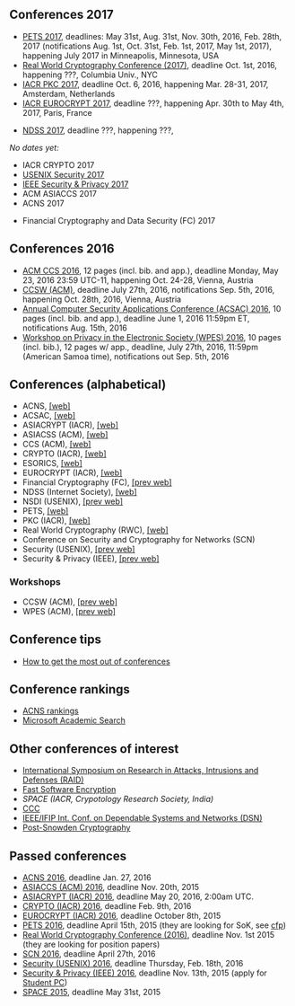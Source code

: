 ## Conferences 2017
 
 - [PETS 2017](https://petsymposium.org/cfp17.php), deadlines: May 31st, Aug. 31st, Nov. 30th, 2016, Feb. 28th, 2017 (notifications Aug. 1st, Oct. 31st, Feb. 1st, 2017, May 1st, 2017), happening July 2017 in Minneapolis, Minnesota, USA
 - [Real World Cryptography Conference (2017)](http://www.realworldcrypto.com/rwc2017), deadline Oct. 1st, 2016, happening ???, Columbia Univ., NYC
 - [IACR PKC 2017](https://www.iacr.org/workshops/pkc2017/), deadline Oct. 6, 2016, happening Mar. 28-31, 2017, Amsterdam, Netherlands
 - [IACR EUROCRYPT 2017](https://eurocrypt2017.di.ens.fr/), deadline ???, happening Apr. 30th to May 4th, 2017, Paris, France
 * [NDSS 2017](http://www.internetsociety.org/events/ndss-symposium/ndss-symposium-2017), deadline ???, happening ???, 

_No dates yet:_

 - IACR CRYPTO 2017
 - [USENIX Security 2017](https://www.usenix.org/conference/usenixsecurity17)
 - [IEEE Security & Privacy 2017](http://www.ieee-security.org/TC/SP2017) 
 - ACM ASIACCS 2017
 - ACNS 2017
 * Financial Cryptography and Data Security (FC) 2017

## Conferences 2016 

 - [ACM CCS 2016](http://www.sigsac.org/ccs/CCS2016), 12 pages (incl. bib. and app.), deadline Monday, May 23, 2016 23:59 UTC-11, happening Oct. 24-28, Vienna, Austria
 - [CCSW (ACM)](https://www.zurich.ibm.com/ccsw16/index.html), deadline July 27th, 2016, notifications Sep. 5th, 2016, happening Oct. 28th, 2016, Vienna, Austria
 - [Annual Computer Security Applications Conference (ACSAC) 2016](https://www.acsac.org/about/), 10 pages (incl. bib. and app.), deadline June 1, 2016 11:59pm ET, notifications Aug. 15th, 2016
 - [Workshop on Privacy in the Electronic Society (WPES) 2016](http://wpes2016.di.unimi.it/), 10 pages (incl. bib.), 12 pages w/ app., deadline, July 27th, 2016, 11:59pm (American Samoa time), notifications out Sep. 5th, 2016

## Conferences (alphabetical)

 - ACNS, [[web]](http://icsd.i2r.a-star.edu.sg/staff/jianying/acns_home/)
 - ACSAC, [[web]](https://www.acsac.org/)
 - ASIACRYPT (IACR), [[web]](https://www.iacr.org/meetings/asiacrypt/)
 - ASIACSS (ACM), [[web]](http://dl.acm.org/event.cfm?id=RE289)
 - CCS (ACM), [[web]](https://www.sigsac.org/ccs.html)
 - CRYPTO (IACR), [[web]](https://www.iacr.org/meetings/crypto/)
 - ESORICS, [[web]](http://homepages.laas.fr/esorics/)
 - EUROCRYPT (IACR), [[web]](https://www.iacr.org/meetings/eurocrypt/)
 - Financial Cryptography (FC), [[prev web]](http://fc16.ifca.ai/)
 - NDSS (Internet Society), [[web]](http://www.internetsociety.org/events/ndss-symposium)
 - NSDI (USENIX), [[prev web]](https://www.usenix.org/conference/nsdi16)
 - PETS, [[web]](https://petsymposium.org/)
 - PKC (IACR), [[web]](https://www.iacr.org/meetings/pkc/)
 - Real World Cryptography (RWC), [[web]](http://www.realworldcrypto.com/)
 - Conference on Security and Cryptography for Networks (SCN)
 - Security (USENIX), [[prev web]](https://www.usenix.org/conference/usenixsecurity16)
 - Security & Privacy (IEEE), [[prev web]](http://www.ieee-security.org/TC/SP2016/)

### Workshops

 - CCSW (ACM), [[prev web]](https://www.zurich.ibm.com/ccsw16/index.html)
 - WPES (ACM), [[prev web]](http://wpes2016.di.unimi.it/)

## Conference tips

 - [How to get the most out of conferences](http://scottberkun.com/essays/24-how-to-get-the-most-out-of-conferences/)

## Conference rankings

 - [ACNS rankings](http://icsd.i2r.a-star.edu.sg/staff/jianying/conference-ranking.html)
 - [Microsoft Academic Search](http://academic.research.microsoft.com/RankList?entitytype=3&topdomainid=2&subdomainid=2&last=0)


## Other conferences of interest
 
 - [International Symposium on Research in Attacks, Intrusions and Defenses (RAID)](http://www.raid-symposium.org/)
 - [Fast Software Encryption](https://www.iacr.org/meetings/fse/) 
 - _SPACE (IACR, Crypotology Research Society, India)_
 - [CCC](https://events.ccc.de/)
 - [IEEE/IFIP Int. Conf. on Dependable Systems and Networks (DSN)](http://www.dsn.org/)
 - [Post-Snowden Cryptography](https://hyperelliptic.org/PSC/)

## Passed conferences

 - [ACNS 2016](http://acns2016.sccs.surrey.ac.uk/), deadline Jan. 27, 2016        
 - [ASIACCS (ACM) 2016](http://meeting.xidian.edu.cn/conference/AsiaCCS2016/calls.html), deadline Nov. 20th, 2015       
 - [ASIACRYPT (IACR) 2016](https://asiacrypt2016.com/), deadline May 20, 2016, 2:00am UTC.
 - [CRYPTO (IACR) 2016](https://www.iacr.org/conferences/crypto2016/), deadline Feb. 9th, 2016      
 - [EUROCRYPT (IACR) 2016](http://ist.ac.at/eurocrypt2016/), deadline October 8th, 2015     
 - [PETS 2016](https://petsymposium.org/2016/), deadline April 15th, 2015 (they are looking for SoK, see [cfp](https://petsymposium.org/2016/cfp.php))        
 - [Real World Cryptography Conference (2016)](http://www.realworldcrypto.com/rwc2016), deadline Nov. 1st 2015 (they are looking for position papers)     
 - [SCN 2016](http://scn.dia.unisa.it/), deadline April 27th, 2016     
 - [Security (USENIX) 2016](https://www.usenix.org/conference/usenixsecurity16), deadline Thursday, Feb. 18th, 2016     
 - [Security & Privacy (IEEE) 2016](http://www.ieee-security.org/TC/SP2016/index.html), deadline Nov. 13th, 2015 (apply for [Student PC](http://www.ieee-security.org/TC/SP2016/studentpc.html))       
 - [SPACE 2015](http://cse.iitkgp.ac.in/conf/SPACE2015/), deadline May 31st, 2015     
